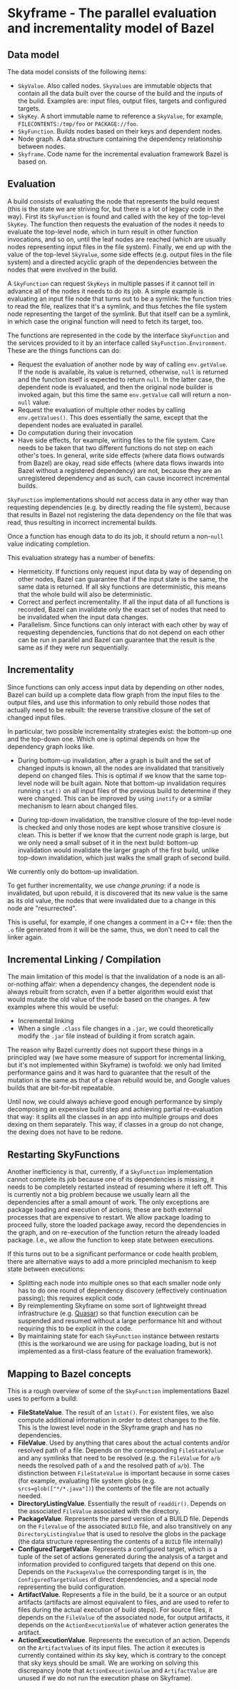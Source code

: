 # Skyframe - The parallel evaluation and incrementality model of Bazel

## Data model

The data model consists of the following items:

 - `SkyValue`. Also called nodes. `SkyValues` are immutable objects that contain all the data built
   over the course of the build and the inputs of the build. Examples are: input files, output
   files, targets and configured targets.
 - `SkyKey`. A short immutable name to reference a `SkyValue`, for example, `FILECONTENTS:/tmp/foo`
   or `PACKAGE://foo`.
 - `SkyFunction`. Builds nodes based on their keys and dependent nodes.
 - Node graph. A data structure containing the dependency relationship between nodes.
 - `Skyframe`. Code name for the incremental evaluation framework Bazel is based on.


## Evaluation

A build consists of evaluating the node that represents the build request (this is the state we are
striving for, but there is a lot of legacy code in the way). First its `SkyFunction` is found and
called with the key of the top-level `SkyKey`. The function then requests the evaluation of the
nodes it needs to evaluate the top-level node, which in turn result in other function invocations,
and so on, until the leaf nodes are reached (which are usually nodes representing input files in
the file system). Finally, we end up with the value of the top-level `SkyValue`, some side effects
(e.g. output files in the file system) and a directed acyclic graph of the dependencies between the
nodes that were involved in the build.

A `SkyFunction` can request `SkyKeys` in multiple passes if it cannot tell in advance all of the
nodes it needs to do its job. A simple example is evaluating an input file node that turns out to
be a symlink: the function tries to read the file, realizes that it's a symlink, and thus fetches
the file system node representing the target of the symlink. But that itself can be a symlink, in
which case the original function will need to fetch its target, too.

The functions are represented in the code by the interface `SkyFunction` and the services
provided to it by an interface called `SkyFunction.Environment`. These are the things functions can
do:

 - Request the evaluation of another node by way of calling `env.getValue`. If the node is
   available, its value is returned, otherwise, `null` is returned and the function itself is
   expected to return `null`. In the latter case, the dependent node is evaluated, and then the
   original node builder is invoked again, but this time the same `env.getValue` call will return a
   non-`null` value.
 - Request the evaluation of multiple other nodes by calling `env.getValues()`. This does
   essentially the same, except that the dependent nodes are evaluated in parallel.
 - Do computation during their invocation
 - Have side effects, for example, writing files to the file system. Care needs to be taken that two
   different functions do not step on each other's toes. In general, write side effects (where
   data flows outwards from Bazel) are okay, read side effects (where data flows inwards into Bazel
   without a registered dependency) are not, because they are an unregistered dependency and as
   such, can cause incorrect incremental builds.

`SkyFunction` implementations should not access data in any other way than requesting dependencies
(e.g. by directly reading the file system), because that results in Bazel not registering the data
dependency on the file that was read, thus resulting in incorrect incremental builds.

Once a function has enough data to do its job, it should return a non-`null` value indicating
completion.

This evaluation strategy has a number of benefits:

 - Hermeticity. If functions only request input data by way of depending on other nodes, Bazel
   can guarantee that if the input state is the same, the same data is returned. If all sky
   functions are deterministic, this means that the whole build will also be deterministic.
 - Correct and perfect incrementality. If all the input data of all functions is recorded, Bazel
   can invalidate only the exact set of nodes that need to be invalidated when the input data
   changes.
 - Parallelism. Since functions can only interact with each other by way of requesting
   dependencies, functions that do not depend on each other can be run in parallel and Bazel can
   guarantee that the result is the same as if they were run sequentially.

## Incrementality

Since functions can only access input data by depending on other nodes, Bazel can build up a
complete data flow graph from the input files to the output files, and use this information to only
rebuild those nodes that actually need to be rebuilt: the reverse transitive closure of the set of
changed input files.

In particular, two possible incrementality strategies exist: the bottom-up one and the top-down one.
Which one is optimal depends on how the dependency graph looks like.

 - During bottom-up invalidation, after a graph is built and the set of changed inputs is known,
   all the nodes are invalidated that transitively depend on changed files. This is optimal
   if we know that the same top-level node will be built again.
   Note that bottom-up invalidation requires running `stat()` on all input files of the previous
   build to determine if they were changed. This can be improved by using `inotify` or a similar
   mechanism to learn about changed files.

 - During top-down invalidation, the transitive closure of the top-level node is checked and only
   those nodes are kept whose transitive closure is clean. This is better if we know that the
   current node graph is large, but we only need a small subset of it in the next build: bottom-up
   invalidation would invalidate the larger graph of the first build, unlike top-down invalidation,
   which just walks the small graph of second build.

We currently only do bottom-up invalidation.

To get further incrementality, we use _change pruning_: if a node is invalidated, but upon rebuild,
it is discovered that its new value is the same as its old value, the nodes that were invalidated
due to a change in this node are "resurrected".

This is useful, for example, if one changes a comment in a C++ file: then the `.o` file generated
from it will be the same, thus, we don't need to call the linker again.

## Incremental Linking / Compilation

The main limitation of this model is that the invalidation of a node is an all-or-nothing affair:
when a dependency changes, the dependent node is always rebuilt from scratch, even if a better
algorithm would exist that would mutate the old value of the node based on the changes. A few
examples where this would be useful:

 - Incremental linking
 - When a single `.class` file changes in a `.jar`, we could theoretically modify the `.jar` file
   instead of building it from scratch again.

The reason why Bazel currently does not support these things in a principled way (we have some
measure of support for incremental linking, but it's not implemented within Skyframe) is twofold:
we only had limited performance gains and it was hard to guarantee that the result of the mutation
is the same as that of a clean rebuild would be, and Google values builds that are bit-for-bit
repeatable.

Until now, we could always achieve good enough performance by simply decomposing an expensive build
step and achieving partial re-evaluation that way: it splits all the classes in an app into
multiple groups and does dexing on them separately. This way, if classes in a group do not change,
the dexing does not have to be redone.

## Restarting SkyFunctions

Another inefficiency is that, currently, if a `SkyFunction` implementation cannot complete its job
because one of its dependencies is missing, it needs to be completely restarted instead of resuming
where it left off. This is currently not a big problem because we usually learn all the
dependencies after a small amount of work. The only exceptions are package loading and execution of
actions; these are both external processes that are expensive to restart. We allow package loading
to proceed fully, store the loaded package away, record the dependencies in the graph, and on
re-execution of the function return the already loaded package. I.e., we allow the function to keep
state between executions.

If this turns out to be a significant performance or code health problem, there are alternative ways
to add a more principled mechanism to keep state between executions:

 - Splitting each node into multiple ones so that each smaller node only has to do one round of
   dependency discovery (effectively continuation passing); this requires explicit code.
 - By reimplementing Skyframe on some sort of lightweight thread infrastructure (e.g.
   [Quasar](http://docs.paralleluniverse.co/quasar/)) so that function execution can be suspended
   and resumed without a large performance hit and without requiring this to be explicit in the
   code.
 - By maintaining state for each `SkyFunction` instance between restarts (this is the workaround we
   are using for package loading, but is not implemented as a first-class feature of the evaluation
   framework).

## Mapping to Bazel concepts

This is a rough overview of some of the `SkyFunction` implementations Bazel uses to perform a build:

 - **FileStateValue**. The result of an `lstat()`. For existent files, we also compute additional
   information in order to detect changes to the file. This is the lowest level node in the Skyframe
   graph and has no dependencies.
 - **FileValue**. Used by anything that cares about the actual contents and/or resolved path of a
   file. Depends on the corresponding `FileStateValue` and any symlinks that need to be resolved
   (e.g. the `FileValue` for `a/b` needs the resolved path of `a` and the resolved path of `a/b`).
   The distinction between `FileStateValue` is important because in some cases (for example,
   evaluating file system globs (e.g. `srcs=glob(["*/*.java"])`) the contents of the file are not
   actually needed.
 - **DirectoryListingValue**. Essentially the result of `readdir()`. Depends on the associated
   `FileValue` associated with the directory.
 - **PackageValue**. Represents the parsed version of a BUILD file. Depends on the `FileValue` of
   the associated `BUILD` file, and also transitively on any `DirectoryListingValue` that is used
   to resolve the globs in the package (the data structure representing the contents of a `BUILD`
   file internally)
 - **ConfiguredTargetValue**. Represents a configured target, which is a tuple of the set of actions
   generated during the analysis of a target and information provided to configured targets that
   depend on this one. Depends on the `PackageValue` the corresponding target is in, the
   `ConfiguredTargetValues` of direct dependencies, and a special node representing the build
   configuration.
 - **ArtifactValue**. Represents a file in the build, be it a source or an output artifacts
   (artifacts are almost equivalent to files, and are used to refer to files during the actual
   execution of build steps). For source files, it depends on the `FileValue` of the associated
   node, for output artifacts, it depends on the `ActionExecutionValue` of whatever action generates
   the artifact.
 - **ActionExecutionValue**. Represents the execution of an action. Depends on the `ArtifactValues`
   of its input files. The action it executes is currently contained within its sky key, which is
   contrary to the concept that sky keys should be small. We are working on solving this
   discrepancy (note that `ActionExecutionValue` and `ArtifactValue` are unused if we do not run the
   execution phase on Skyframe).


